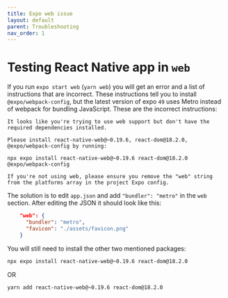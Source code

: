 ```yaml
---
title: Expo web issue
layout: default
parent: Troubleshooting
nav_order: 1
---
```


# Testing React Native app in `web`

If you run `expo start web` (`yarn web`) you will get an error and a list of instructions that are incorrect. These instructions tell you to install `@expo/webpack-config`, but the latest version of expo `49` uses Metro instead of webpack for bundling JavaScript. These are the incorrect instructions:

```
It looks like you're trying to use web support but don't have the required dependencies installed.

Please install react-native-web@~0.19.6, react-dom@18.2.0, @expo/webpack-config by running:

npx expo install react-native-web@~0.19.6 react-dom@18.2.0 @expo/webpack-config

If you're not using web, please ensure you remove the "web" string from the platforms array in the project Expo config.
```

The solution is to edit `app.json` and add `"bundler": "metro"` in the `web` section. After editing the JSON it should look like this:

```json
    "web": {
      "bundler": "metro",
      "favicon": "./assets/favicon.png"
    }
```

You will still need to install the other two mentioned packages:

```bash
npx expo install react-native-web@~0.19.6 react-dom@18.2.0
```

OR

```bash
yarn add react-native-web@~0.19.6 react-dom@18.2.0
```
